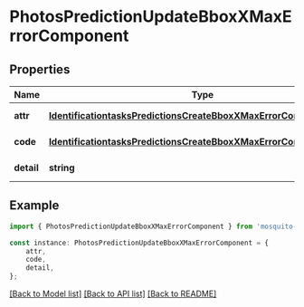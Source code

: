 # PhotosPredictionUpdateBboxXMaxErrorComponent


## Properties

Name | Type | Description | Notes
------------ | ------------- | ------------- | -------------
**attr** | [**IdentificationtasksPredictionsCreateBboxXMaxErrorComponentAttr**](IdentificationtasksPredictionsCreateBboxXMaxErrorComponentAttr.md) |  | [default to undefined]
**code** | [**IdentificationtasksPredictionsCreateBboxXMaxErrorComponentCode**](IdentificationtasksPredictionsCreateBboxXMaxErrorComponentCode.md) |  | [default to undefined]
**detail** | **string** |  | [default to undefined]

## Example

```typescript
import { PhotosPredictionUpdateBboxXMaxErrorComponent } from 'mosquito-alert';

const instance: PhotosPredictionUpdateBboxXMaxErrorComponent = {
    attr,
    code,
    detail,
};
```

[[Back to Model list]](../README.md#documentation-for-models) [[Back to API list]](../README.md#documentation-for-api-endpoints) [[Back to README]](../README.md)
